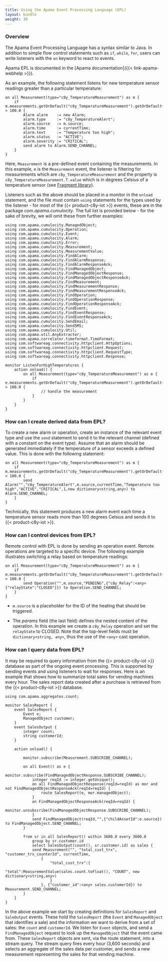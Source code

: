 ```yaml
---
title: Using the Apama Event Processing Language (EPL)
layout: bundle
weight: 30
---
```


### Overview

The Apama Event Processing Language has a syntax similar to Java. In addition to simple flow control statements such as `if`, `while`, `for`, users can write listeners with the `on` keyword to react to events.

Apama EPL is documented in the [Apama documentation]({{< link-apama-webhelp >}}).

As an example, the following statement listens for new temperature sensor readings greater than a particular temperature:

	on all Measurement(type="c8y_TemperatureMeasurement") as m {
		if m.measurements.getOrDefault("c8y_TemperatureMeasurement").getOrDefault("T").value > 100.0 {
			Alarm alarm    := new Alarm;
			alarm.type     := "c8y_TemperatureAlert";
			alarm.source   := m.source;
			alarm.time     := currentTime;
			alarm.text     := "Temperature too high";
			alarm.status   := "ACTIVE";
			alarm.severity := "CRITICAL";
			send alarm to Alarm.SEND_CHANNEL;
		}
	}

Here, `Measurement` is a pre-defined event containing the measurements. In this example, `m` is the `Measurement` event, the listener is filtering for measurements which are `c8y_TemperatureMeasurement` and the property is `c8y_TemperatureMeasurement.T.value` which is in degrees Celsius of a temperature sensor (see [Fragment library](/device-integration/fragment-library/)).

Listeners such as the above should be placed in a monitor in the `onload` statement, and the file must contain `using` statements for the types used by the listener - for most of the {{< product-c8y-iot >}} events, these are in the package *com.apama.cumulocity*. The full list is provided below - for the sake of brevity, we will omit these from further examples:

	using com.apama.cumulocity.ManagedObject;
	using com.apama.cumulocity.Operation;
	using com.apama.cumulocity.Event;
	using com.apama.cumulocity.Alarm;
	using com.apama.cumulocity.Error;
	using com.apama.cumulocity.Measurement;
	using com.apama.cumulocity.MeasurementValue;
	using com.apama.cumulocity.FindAlarm;
	using com.apama.cumulocity.FindAlarmResponse;
	using com.apama.cumulocity.FindAlarmResponseAck;
	using com.apama.cumulocity.FindManagedObject;
	using com.apama.cumulocity.FindManagedObjectResponse;
	using com.apama.cumulocity.FindManagedObjectResponseAck;
	using com.apama.cumulocity.FindMeasurement;
	using com.apama.cumulocity.FindMeasurementResponse;
	using com.apama.cumulocity.FindMeasurementResponseAck;
	using com.apama.cumulocity.FindOperation;
	using com.apama.cumulocity.FindOperationResponse;
	using com.apama.cumulocity.FindOperationResponseAck;
	using com.apama.cumulocity.FindEvent;
	using com.apama.cumulocity.FindEventResponse;
	using com.apama.cumulocity.FindEventResponseAck;
	using com.apama.cumulocity.SendEmail;
	using com.apama.cumulocity.SendSMS;
	using com.apama.cumulocity.Util;
	using com.apama.util.AnyExtractor;
	using com.apama.correlator.timeformat.TimeFormat;
	using com.softwareag.connectivity.httpclient.HttpOptions;
	using com.softwareag.connectivity.httpclient.Request;
	using com.softwareag.connectivity.httpclient.RequestType;
	using com.softwareag.connectivity.httpclient.Response;

	monitor ListenForHighTemperatures {
		action onload() {
			on all Measurement(type="c8y_TemperatureMeasurement") as e {
				if e.measurements.getOrDefault("c8y_TemperatureMeasurement").getOrDefault("T").value > 100.0 {
					// handle the measurement
				}
			}
		}
	}

### How can I create derived data from EPL?

To create a new alarm or operation, create an instance of the relevant event type and use the `send` statement to send it to the relevant channel (defined with a constant on the event type). Assume that an alarm should be generated immediately if the temperature of a sensor exceeds a defined value. This is done with the following statement:

	on all Measurement(type="c8y_TemperatureMeasurement") as m {
		if m.measurements.getOrDefault("c8y_TemperatureMeasurement").getOrDefault("T").value > 100.0 {
			send Alarm("","c8y_TemperatureAlert",m.source,currentTime,"Temperature too high","ACTIVE","CRITICAL",1,new dictionary<string,any>) to Alarm.SEND_CHANNEL;
		}
	}

Technically, this statement produces a new alarm event each time a temperature sensor reads more than 100 degrees Celsius and sends it to {{< product-c8y-iot >}}.

### How can I control devices from EPL?

Remote control with EPL is done by sending an operation event. Remote operations are targeted to a specific device. The following example illustrates switching a relay based on temperature readings:

	on all Measurement(type="c8y_TemperatureMeasurement") as m {
		if m.measurements.getOrDefault("c8y_TemperatureMeasurement").getOrDefault("T").value > 100.0 {
			send Operation("",m.source,"PENDING",{"c8y_Relay":<any>{"relayState":"CLOSED"}}) to Operation.SEND_CHANNEL;
		}
	}


* `m.source` is a placeholder for the ID of the heating that should be triggered.

* The *params* field (the last field) defines the nested content of the operation. In this example we create a `c8y_Relay` operation and set the `relayState` to CLOSED. Note that the top-level fields must be `dictionary<string, any>`, thus the use of the `<any>` cast operation.

### How can I query data from EPL?

It may be required to query information from the {{< product-c8y-iot >}} database as part of the ongoing event processing. This is supported by sending events and using listeners to wait for responses. Here is an example that shows how to summarize total sales for vending machines every hour. The sales report data created after a purchase is retrieved from the {{< product-c8y-iot >}} database.

	using com.apama.aggregates.count;

	monitor SalesReport {
		event SalesReport {
			Event e;
			ManagedObject customer;
		}
		event SalesOutput {
			integer count;
			string customerId;
		}

		action onload() {

			monitor.subscribe(Measurement.SUBSCRIBE_CHANNEL);

			on all Event() as e {
				monitor.subscribe(FindManagedObjectResponse.SUBSCRIBE_CHANNEL);
				integer reqId := integer.getUnique();
				on all FindManagedObjectResponse(reqId=reqId) as mor and not FindManagedObjectResponseAck(reqId=reqId) {
					route SalesReport(e, mor.managedObject);
				}
				on FindManagedObjectResponseAck(reqId=reqId) {
					monitor.unsubscribe(FindManagedObjectResponse.SUBSCRIBE_CHANNEL);
				}
				send FindManagedObject(reqId,"",{"childAssetId":e.source}) to FindManagedObject.SEND_CHANNEL;
			}

			from sr in all SalesReport() within 3600.0 every 3600.0
				group by sr.customer.id
				select SalesOutput(count(), sr.customer.id) as sales {
				send Measurement("", "total_cust_trx", "customer_trx_counterId", currentTime,
					{
						"total_cust_trx":{
							"total":MeasurementValue(sales.count.toFloat(), "COUNT", new dictionary<string,any>)
						}
					}, {"customer_id":<any> sales.customerId}) to Measurement.SEND_CHANNEL;
			}
		}
	}

In the above example we start by creating definitions for `SalesReport` and `SaleOutput` events. These hold the `SalesReport` (the `Event` and `ManagedObject` that identifies a sale) and the information we want to derive from a set of sales: the `count` and `customerId`. We listen for `Event` objects, and send a `FindManagedObject` request to look up the `ManagedObject` that the event came from. These `SalesReport` objects are sent, via the route statement, into a stream query. The stream query fires every hour (3,600 seconds) and selects an aggregate of the sales data per customer, and sends a new measurement representing the sales for that vending machine.
